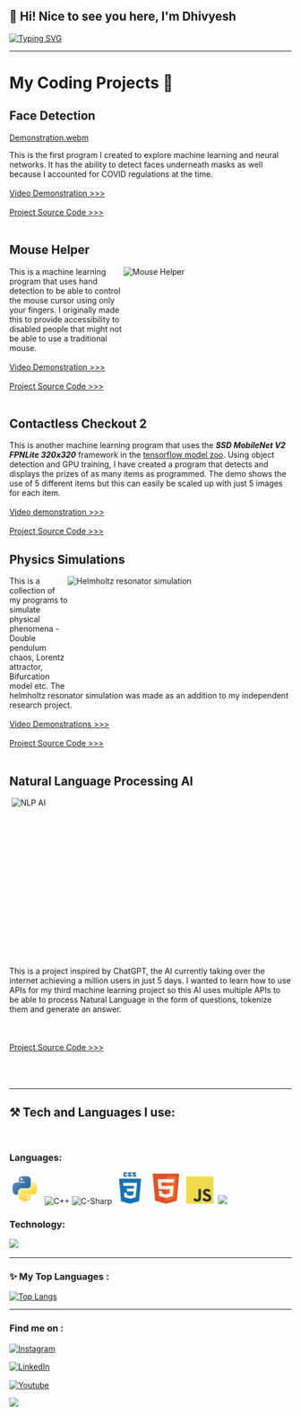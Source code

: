 ## **👋 Hi! Nice to see you here, I'm Dhivyesh**
[![Typing SVG](https://readme-typing-svg.demolab.com?font=Fira+Code&duration=2000&pause=1000&width=435&lines=A+Student+📖;A+Programmer+👨‍💻;A+Volunteer+🌿;A+Leader+🏆;An+Educator+👨‍🏫;A+STEM+fanboy+👨‍🔬;A+Manager+👨‍💼;A+Badminton+Lover+🏸;And+More!+✨)](https://git.io/typing-svg)

---
# My Coding Projects 🚀

## Face Detection

[Demonstration.webm](https://github.com/Dhivyno/Dhivyno/assets/63943490/82d14da3-e70f-4d59-ab9c-586962b55bd4)


This is the first program I created to explore machine learning and neural networks. It has the ability to detect faces underneath masks as well because I accounted for COVID regulations at the time.
<br>
<br>
[Video Demonstration >>>](https://user-images.githubusercontent.com/63943490/210335482-24cf9a0e-74c5-4798-a29f-d6f800c3e1e3.mp4)
<br>
<br>
[Project Source Code >>>](https://github.com/Dhivyno/Face-Detection)
<br>
<br>

## Mouse Helper

<img width="300" height="200" alt="Mouse Helper" align="right" src="https://user-images.githubusercontent.com/63943490/219371796-a3884497-8a75-4fe2-9e2e-2ff93002c73d.png">

This is a machine learning program that uses hand detection to be able to control the mouse cursor using only your fingers. I originally made this to provide accessibility to disabled people that might not be able to use a traditional mouse.
<br>
<br>
[Video Demonstration >>>](https://github.com/Dhivyno/MouseHelper/blob/main/Mouse%20Helper%20Demonstration.mp4)
<br>
<br>
[Project Source Code >>>](https://github.com/Dhivyno/MouseHelper)
<br>
<br>

## Contactless Checkout 2

This is another machine learning program that uses the ***SSD MobileNet V2 FPNLite 320x320*** framework in the [tensorflow model zoo](https://github.com/tensorflow/models/blob/master/research/object_detection/g3doc/tf2_detection_zoo.md). Using object detection and GPU training, I have created a program that detects and displays the prizes of as many items as programmed. The demo shows the use of 5 different items but this can easily be scaled up with just 5 images for each item. 
<br>
<br>
[Video demonstration >>>](https://github.com/Dhivyno/Contactless-Checkout-2/blob/main/Demonstration.mp4)
<br>
<br>
[Project Source Code >>>](https://github.com/Dhivyno/Contactless-Checkout-2)

## Physics Simulations

<img width="400" height="200" alt="Helmholtz resonator simulation" align="right" src="https://user-images.githubusercontent.com/63943490/219329960-36fef4e7-c548-4900-8839-c0f3dff122e1.png">

This is a collection of my programs to simulate physical phenomena - Double pendulum chaos, Lorentz attractor, Bifurcation model etc. The helmholtz resonator simulation was made as an addition to my independent research project.
<br>
<br>
[Video Demonstrations >>>](https://github.com/Dhivyno/Physics-Simulations/bTlob/main/README.md)
<br>
<br>
[Project Source Code >>>](https://github.com/Dhivyno/Physics-Simulations)
<br>
<br>

## Natural Language Processing AI 

<img width="500" height="300" alt="NLP AI" align="right" src="https://user-images.githubusercontent.com/63943490/208598141-aa1cbf61-c921-4e00-884d-75f2236c7e5e.png">


This is a project inspired by ChatGPT, the AI currently taking over the internet achieving a million users in just 5 days. I wanted to learn how to use APIs for my third machine learning project so this AI uses multiple APIs to be able to process Natural Language in the form of questions, tokenize them and generate an answer.
<br>
<br>
<br>
<br>
[Project Source Code >>>](https://github.com/Dhivyno/Natural-Language-Processing-Bot)
<br>
<br>
<br>
<br>

---


## ⚒️ Tech and Languages I use:

<br>

### Languages:

<div>
  

  <p align="left">
    <img src="https://github.com/devicons/devicon/blob/master/icons/python/python-original.svg" title="Python" alt="Python" width="55" height="55"/>&nbsp;
  <img src="https://cdn.jsdelivr.net/gh/devicons/devicon/icons/cplusplus/cplusplus-original.svg" title="C++" alt="C++" width="55" height="55"/>
  <img src="https://cdn.jsdelivr.net/gh/devicons/devicon/icons/csharp/csharp-original.svg" title="C-Sharp" alt="C-Sharp" width="55" height="55"/>
  <img src="https://github.com/devicons/devicon/blob/master/icons/css3/css3-plain-wordmark.svg"  title="CSS3" alt="CSS" width="57" height="57"/>&nbsp;
  <img src="https://github.com/devicons/devicon/blob/master/icons/html5/html5-original.svg" title="HTML5" alt="HTML" width="55" height="55"/>&nbsp;
  <img src="https://github.com/devicons/devicon/blob/master/icons/javascript/javascript-original.svg" title="JavaScript" alt="JavaScript" width="50" height="50"/>&nbsp;
  <a href="https://skillicons.dev">
    <img src="https://skillicons.dev/icons?i=go,swift,java,rust,r,rails,react,processing" height="50"/>
  </a>
</p>


</div>

### Technology:

<p align="left">
  <a href="https://skillicons.dev">
    <img src="https://skillicons.dev/icons?i=vscode,unity,bootstrap,arduino,raspberrypi,blender" height="60"/>
  </a>
</p>

---

### ✨ My Top Languages : 

[![Top Langs](https://github-readme-stats.vercel.app/api/top-langs/?username=Dhivyno&theme=dark&langs_count=10&layout=compact)](https://github.com/anuraghazra/github-readme-stats)

---

### Find me on :

<p align="left">
<a href="https://www.instagram.com/dhivyno/">
  <img src="https://img.shields.io/badge/Instagram-E4405F?style=for-the-badge&logo=instagram&logoColor=white" img align="center" title="Instagram" alt="Instagram"/>
  </a>
</p>
  
<p>
<a href="https://www.linkedin.com/in/dhivyesh-k-b46a68202/">
  <img src="https://img.shields.io/badge/LinkedIn-0077B5?style=for-the-badge&logo=linkedin&logoColor=white" img align="center" alt="LinkedIn" title="LinkedIn" />
</a>
</p>
<p>
<a href="https://www.youtube.com/channel/UCOKgIzmiN3huHSXfZWQyuMw">
  <img src="https://img.shields.io/badge/YouTube-red?style=for-the-badge&logo=youtube&logoColor=white" img align="center" title="Youtube" alt="Youtube"/>
</a>
</p>



![](https://komarev.com/ghpvc/?username=Dhivyno&color=blue&type=horizontal)

</p>

